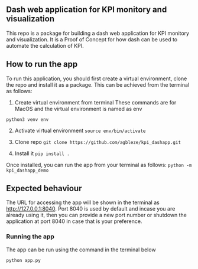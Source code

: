 ## Dash web application for KPI monitory and visualization

This repo is a package for building a dash web application for KPI monitory and visualization. It is a Proof of Concept for how dash can be used to automate the calculation of KPI.

## How to run the app

To run this application, you should first create a virtual environment, clone 
the repo and install it as a package. This can be achieved from the terminal as 
follows:

1. Create virtual environment from terminal 
These commands are for MacOS and the virtual environment is named as env

```python3 venv env```

2. Activate virtual environment
```source env/bin/activate```

3. Clone repo 
```git clone https://github.com/agbleze/kpi_dashapp.git ```

4. Install it 
```pip install .```


Once installed, you can run the app from your terminal as follows:
```python -m kpi_dashapp_demo```


## Expected behaviour

The URL for accessing the app will be shown in the terminal as http://127.0.0.1:8040. Port 8040 is used by default and incase you are already using it, then 
you can provide a new port number or shutdown the application at port 8040 in 
case that is your preference. 










### Running the app
The app can be run using the command in the terminal below
```
python app.py
```
